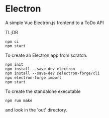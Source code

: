 # Electron
A simple Vue Electron.js frontend to a ToDo API

TL;DR
```
npm ci
npm start
```
To create an Electron app from scratch.
```
npm init
npm install --save-dev electron
npm install --save-dev @electron-forge/cli
npx electron-forge import
npm start
```
To create the standalone executable
```
npm run make
```
and look in the 'out' directory.
